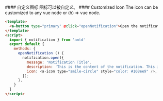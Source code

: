 
<cn>
#### 自定义图标
图标可以被自定义。
</cn>

<us>
#### Customized Icon
The icon can be customized to any vue node or (h) => vue node.
</us>

```html
<template>
  <a-button type="primary" @click="openNotification">Open the notification box</a-button>
</template>
<script>
  import { notification } from 'antd'
  export default {
    methods: {
      openNotification () {
        notification.open({
          message: 'Notification Title',
          description: 'This is the content of the notification. This is the content of the notification. This is the content of the notification.',
          icon: <a-icon type="smile-circle" style="color: #108ee9" />,
        });
      },
    }
  }
</script>
```

